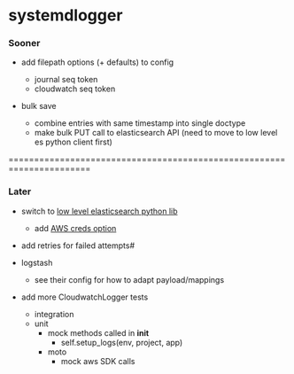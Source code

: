# systemdlogger


### Sooner

- add filepath options (+ defaults) to config
	- journal seq token
	- cloudwatch seq token

- bulk save
	- combine entries with same timestamp into single doctype
	- make bulk PUT call to elasticsearch API (need to move to low level es python client first)



======================================================================


### Later

- switch to [low level elasticsearch python lib](https://github.com/elastic/elasticsearch-py)
	- add [AWS creds option](https://github.com/elastic/elasticsearch-py/blob/1780214a194959e399450abd7a779bd71d6099af/docs/index.rst#running-on-aws-with-iam)

- add retries for failed attempts#

- logstash
	- see their config for how to adapt payload/mappings

- add more CloudwatchLogger tests
	- integration
	- unit
		- mock methods called in __init__
			- self.setup_logs(env, project, app)
		- moto
			- mock aws SDK calls
